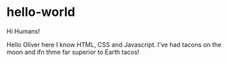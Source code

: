 # hello-world

Hi Humans!

Hello Oliver here I know HTML, CSS and Javascript.
I've had tacons on the moon and ifn thme far superior to Earth tacos!

